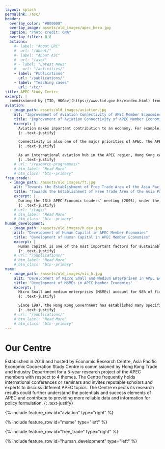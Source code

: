 ```yaml
---
layout: splash
permalink: /asc/
header:
  overlay_color: "#000000"
  overlay_image: assets/old_images/apec_hero.jpg
  caption: "Photo credit: CNA"
  overlay_filter: 0.8
  actions:
    #- label: "About ERC"
    #  url: "/about/"
    #- label: "About ASC"
    #  url: "/asc/"
    # - label: "Latest News"
    #   url: "/activities/"
    - label: "Publications"
      url: "/publications/"
    - label: "Teaching cases"
      url: "/tc/"
title: APEC Study Centre
excerpt: |
  commissioned by [TID, HKGov](https://www.tid.gov.hk/eindex.html) from 2016-2021
aviation:
  - image_path: assets/old_images/aviation.jpg
    alt: "Improvement of Aviation Connectivity of APEC Member Economies"
    title: "Improvement of Aviation Connectivity of APEC Member Economies"
    excerpt: |
      Aviation makes important contribution to an economy. For example, it contributed to about USD 1.28 trillion in APEC members’ GDP in 2012.1 Besides creating business opportunities, aviation connects people, businesses, governments, and different sectors of society and countries by trade, passenger traffic, tourism, cargo, information flow and communication.
      {: .text-justify}

      Connectivity is also one of the major priorities of APEC. The APEC Connectivity Blueprint for 2015 to 2025 has been advanced in 2014, which highlighted three types of connectivity: physical connectivity, institutional connectivity and people to people connectivity. Aviation connectivity is related to physical connectivity, while aviation policy is related to institutional connectivity.
      {: .text-justify}

      As an international aviation hub in the APEC region, Hong Kong can improve connectivity among APEC member economies, as well as catalyzing the economic development and economic integration of APEC member economies. The proposed ASC will work with the CUHK’s Aviation Policy and Research Centre, an experienced research centre on aviation-related studies, in the following proposed activities.
      {: .text-justify}
    # url: "/research-programmes/"
    # btn_label: "Read More"
    # btn_class: "btn--primary"
free_trade:
  - image_path: /assets/old_images/ft.jpg
    alt: "Towards the Establishment of Free Trade Area of the Asia Pacific"
    title: "Towards the Establishment of Free Trade Area of the Asia Pacific"
    excerpt: |
      During the 13th APEC Economic Leaders’ meeting (2005), under the theme of “Towards One Community: Meeting the Challenge, Make the Change”, the Free Trade Area of the Asia Pacific (FTAAP) had been discussed. The FTAAP aims at achieving free and open trade and investments in the Asia-Pacific region by 2020.2 However, the implementation of the FTAAP is far from a simple process. It requires APEC member economies to fully understand the operations of the FTAAP, and also the upsides and restrictions related to the stakeholders in the region.
      {: .text-justify}
    # url: "/tags/"
    # btn_label: "Read More"
    # btn_class: "btn--primary"
human_development:
  - image_path: /assets/old_images/h_dev.jpg
    alit: "Development of Human Capital in APEC Member Economies"
    title: "Development of Human Capital in APEC Member Economies"
    excerpt: |
      Human capital is one of the most important factors for sustainable economic growth. Thus, human resources development has been identified as one of the APEC’s priorities in 2015. People-to-people connectivity, which includes cross-border movement of tourists, professionals and youth, is also emphasized in the APEC Connectivity Blueprint for 2015-2025. With the world-class tertiary education system, Hong Kong has the potential to develop herself into a regional education hub for APEC member economies. The hub could help strengthen human capital in the member economies through knowledge transfer and creating a peer learning environment.
      {: .text-justify}
    # url: "/publications/"
    # btn_label: "Read More"
    # btn_class: "btn--primary"
msme:
  - image_path: /assets/old_images/vic_h.jpg
    alit: "Development of Micro Small and Medium Enterprises in APEC Economies"
    title: "Development of MSMEs in APEC Member Economies"
    excerpt: |
      Micro Small and medium enterprises (MSMEs) account for 98% of firms and 50% of employment in Hong Kong. The Hong Kong Government has a long history of providing supports to the development of SMEs. In 1960, the Hong Kong Government established the Hong Kong Export Credits Insurance Corporation, followed by the Trade Development Council and Hong Kong Productivity Council in 1966. These are statutory organizations providing financial, market information, technology and management services to SMEs.
      {: .text-justify}

      Since 1997, the Hong Kong Government has established many specific schemes to support the development of SMEs in Hong Kong. Each of these schemes is designated to meet different business needs, such as guarantee for bank loans, sponsorship for export marketing activities, funding for SMEs’ development projects, and commercialization of innovation and technology projects. Recognizing the increasing economic importance of MSMEs, our proposed activities would provide valuable knowledge in assisting the government’s continuing MSMEs policy efforts.
      {: .text-justify}
    # url: "/publications/"
    # btn_label: "Read More"
    # btn_class: "btn--primary"
---
```


# Our Centre

Established in 2016 and hosted by Economic Research Centre, Asia Pacific Economic Cooperation Study Centre is commissioned by Hong Kong Trade and Industry Department for a 5-year research project of the APEC members with respect to 4 themes. The Centre frequently holds international conferences or seminars and invites reputable scholars and experts to discuss different APEC topics. The Centre expects its research results could further understand the potentials and success elements of APEC and contribute to providing more reliable data and information for policy formulation.
{: .text-justify}

{% include feature_row id="aviation" type="right" %}

{% include feature_row id="msme" type="left" %}

{% include feature_row id="free_trade" type="right" %}

{% include feature_row id="human_development" type="left" %}
